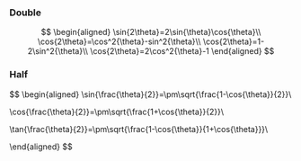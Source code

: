 ### Double
$$
\begin{aligned}
\sin{2\theta}=2\sin{\theta}\cos{\theta}\\
\cos{2\theta}=\cos^2{\theta}-sin^2{\theta}\\
\cos{2\theta}=1-2\sin^2{\theta}\\
\cos{2\theta}=2\cos^2{\theta}-1
\end{aligned}
$$
### Half
$$
\begin{aligned}
\sin{\frac{\theta}{2}}=\pm\sqrt{\frac{1-\cos{\theta}}{2}}\\

\cos{\frac{\theta}{2}}=\pm\sqrt{\frac{1+\cos{\theta}}{2}}\\

\tan{\frac{\theta}{2}}=\pm\sqrt{\frac{1-\cos{\theta}}{1+\cos{\theta}}}\\

\end{aligned}
$$
